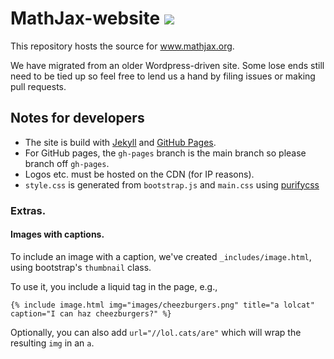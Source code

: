 # MathJax-website ![](https://travis-ci.org/mathjax/MathJax-website.svg?branch=gh-pages)

This repository hosts the source for www.mathjax.org.

We have migrated from an older Wordpress-driven site. Some lose ends still need to be tied up so feel free to lend us a hand by filing issues or making pull requests.

## Notes for developers

* The site is build with [Jekyll](https://github.com/jekyll/jekyll) and [GitHub
Pages](https://help.github.com/articles/using-jekyll-with-pages/).
* For GitHub pages, the `gh-pages` branch is the main branch so please branch off `gh-pages`.
* Logos etc. must be hosted on the CDN (for IP reasons).
* `style.css` is generated from `bootstrap.js` and `main.css` using [purifycss](https://github.com/purifycss/purifycss)

### Extras.

#### Images with captions.

To include an image with a caption, we've created `_includes/image.html`, using bootstrap's `thumbnail` class.

To use it, you include a liquid tag in the page, e.g.,

```
{% include image.html img="images/cheezburgers.png" title="a lolcat" caption="I can haz cheezburgers?" %}
```

Optionally, you can also add `url="//lol.cats/are"` which will wrap the resulting `img` in an `a`.
